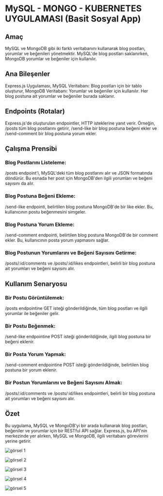 # MySQL - MONGO - KUBERNETES UYGULAMASI (Basit Sosyal App)

## Amaç
MySQL ve MongoDB gibi iki farklı veritabanını kullanarak blog postları, yorumlar ve beğenileri yönetmektir. MySQL'de blog postları saklanırken, MongoDB yorumlar ve beğeniler için kullanılır.

## Ana Bileşenler
Express.js Uygulaması,
MySQL Veritabanı: Blog postları için bir tablo oluşturur,
MongoDB Veritabanı: Yorumlar ve beğeniler için kullanılır. Her blog postuna ait yorumlar ve beğeniler burada saklanır.

## Endpoints (Rotalar)
Express.js'de oluşturulan endpointler, HTTP isteklerine yanıt verir. Örneğin, /posts tüm blog postlarını getirir, /send-like bir blog postuna beğeni ekler ve /send-comment bir blog postuna yorum ekler.


## Çalışma Prensibi
### Blog Postlarını Listeleme:
 /posts endpoint'i, MySQL'deki tüm blog postlarını alır ve JSON formatında döndürür. Bu esnada her post için MongoDB'den ilgili yorumları ve beğeni sayısını da alır.
### Blog Postuna Beğeni Ekleme:
 /send-like endpointi, belirtilen blog postuna MongoDB'de bir like ekler. Bu, kullanıcının postu beğenmesini simgeler.
### Blog Postuna Yorum Ekleme:
 /send-comment endpointi, belirtilen blog postuna MongoDB'de bir comment ekler. Bu, kullanıcının posta yorum yapmasını sağlar.
### Blog Postunun Yorumlarını ve Beğeni Sayısını Getirme:
 /posts/:id/comments ve /posts/:id/likes endpointleri, belirli bir blog postuna ait yorumları ve beğeni sayısını alır.


## Kullanım Senaryosu
### Bir Postu Görüntülemek: 
/posts endpointine GET isteği gönderildiğinde, tüm blog postları ve ilgili yorumlar ile beğeniler gelir.
### Bir Postu Beğenmek: 
/send-like endpointine POST isteği gönderildiğinde, ilgili blog postuna bir beğeni eklenir.
### Bir Posta Yorum Yapmak: 
/send-comment endpointine POST isteği gönderildiğinde, belirtilen blog postuna bir yorum eklenir.
### Bir Postun Yorumlarını ve Beğeni Sayısını Almak:
 /posts/:id/comments ve /posts/:id/likes endpointleri, belirli bir blog postuna ait yorumları ve beğeni sayısını alır.


## Özet
Bu uygulama, MySQL ve MongoDB'yi bir arada kullanarak blog postları, beğeniler ve yorumlar için bir RESTful API sağlar. Express.js, bu API'nin merkezinde yer alırken, MySQL ve MongoDB, ilgili veritabanı görevlerini yerine getirir. 


![görsel 1](../1.png)

![görsel 2](../2.png)

![görsel 3](../3.png)

![görsel 4](../4.png)

![görsel 5](../5.png)
